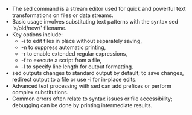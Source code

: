 - The sed command is a stream editor used for quick and powerful text transformations on files or data streams.
- Basic usage involves substituting text patterns with the syntax sed 's/old/new/' filename.
- Key options include:
  - -i to edit files in place without separately saving,
  - -n to suppress automatic printing,
  - -r to enable extended regular expressions,
  - -f to execute a script from a file,
  - -l to specify line length for output formatting.
- sed outputs changes to standard output by default; to save changes, redirect output to a file or use -i for in-place edits.
- Advanced text processing with sed can add prefixes or perform complex substitutions.
- Common errors often relate to syntax issues or file accessibility; debugging can be done by printing intermediate results.
